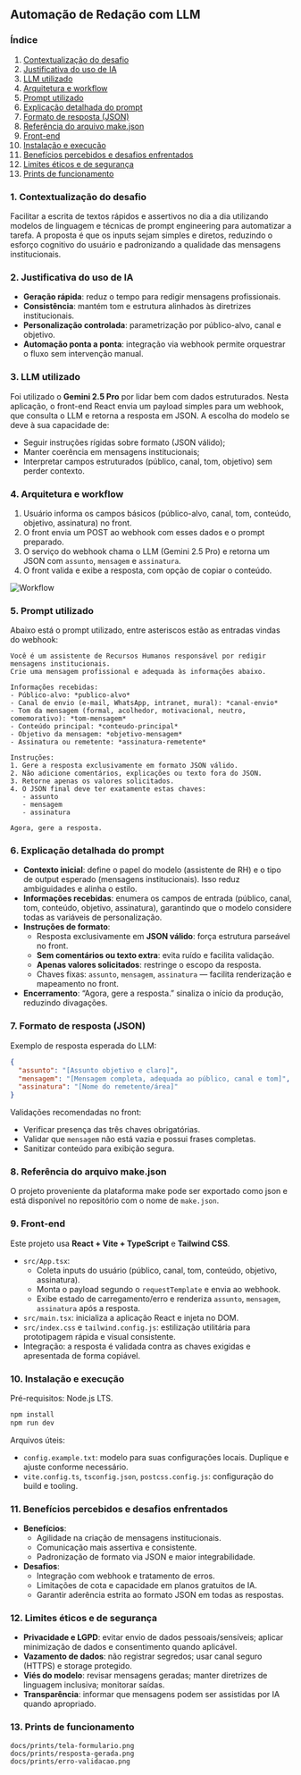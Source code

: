 ## Automação de Redação com LLM

### Índice

1. [Contextualização do desafio](#1-contextualização-do-desafio)
2. [Justificativa do uso de IA](#2-justificativa-do-uso-de-ia)
3. [LLM utilizado](#3-llm-utilizado)
4. [Arquitetura e workflow](#4-arquitetura-e-workflow)
5. [Prompt utilizado](#5-prompt-utilizado)
6. [Explicação detalhada do prompt](#6-explicação-detalhada-do-prompt)
7. [Formato de resposta (JSON)](#7-formato-de-resposta-json)
8. [Referência do arquivo make.json](#8-referência-do-arquivo-makejson)
9. [Front-end](#9-front-end)
10. [Instalação e execução](#10-instalação-e-execução)
11. [Benefícios percebidos e desafios enfrentados](#11-benefícios-percebidos-e-desafios-enfrentados)
12. [Limites éticos e de segurança](#12-limites-éticos-e-de-segurança)
13. [Prints de funcionamento](#13-prints-de-funcionamento)

### 1. Contextualização do desafio

Facilitar a escrita de textos rápidos e assertivos no dia a dia utilizando modelos de linguagem e técnicas de prompt engineering para automatizar a tarefa. A proposta é que os inputs sejam simples e diretos, reduzindo o esforço cognitivo do usuário e padronizando a qualidade das mensagens institucionais.

### 2. Justificativa do uso de IA

- **Geração rápida**: reduz o tempo para redigir mensagens profissionais.
- **Consistência**: mantém tom e estrutura alinhados às diretrizes institucionais.
- **Personalização controlada**: parametrização por público-alvo, canal e objetivo.
- **Automação ponta a ponta**: integração via webhook permite orquestrar o fluxo sem intervenção manual.

### 3. LLM utilizado

Foi utilizado o **Gemini 2.5 Pro** por lidar bem com dados estruturados. Nesta aplicação, o front-end React envia um payload simples para um webhook, que consulta o LLM e retorna a resposta em JSON. A escolha do modelo se deve à sua capacidade de:

- Seguir instruções rígidas sobre formato (JSON válido);
- Manter coerência em mensagens institucionais;
- Interpretar campos estruturados (público, canal, tom, objetivo) sem perder contexto.

### 4. Arquitetura e workflow

1. Usuário informa os campos básicos (público-alvo, canal, tom, conteúdo, objetivo, assinatura) no front.
2. O front envia um POST ao webhook com esses dados e o prompt preparado.
3. O serviço do webhook chama o LLM (Gemini 2.5 Pro) e retorna um JSON com `assunto`, `mensagem` e `assinatura`.
4. O front valida e exibe a resposta, com opção de copiar o conteúdo.

![Workflow](https://github.com/SalowQ/first-automation/blob/main/assets/workflow.png?raw=true)

### 5. Prompt utilizado

Abaixo está o prompt utilizado, entre asteriscos estão as entradas vindas do webhook:

```text
Você é um assistente de Recursos Humanos responsável por redigir mensagens institucionais.
Crie uma mensagem profissional e adequada às informações abaixo.

Informações recebidas:
- Público-alvo: *publico-alvo*
- Canal de envio (e-mail, WhatsApp, intranet, mural): *canal-envio*
- Tom da mensagem (formal, acolhedor, motivacional, neutro, comemorativo): *tom-mensagem*
- Conteúdo principal: *conteudo-principal*
- Objetivo da mensagem: *objetivo-mensagem*
- Assinatura ou remetente: *assinatura-remetente*

Instruções:
1. Gere a resposta exclusivamente em formato JSON válido.
2. Não adicione comentários, explicações ou texto fora do JSON.
3. Retorne apenas os valores solicitados.
4. O JSON final deve ter exatamente estas chaves:
   - assunto
   - mensagem
   - assinatura

Agora, gere a resposta.
```

### 6. Explicação detalhada do prompt

- **Contexto inicial**: define o papel do modelo (assistente de RH) e o tipo de output esperado (mensagens institucionais). Isso reduz ambiguidades e alinha o estilo.
- **Informações recebidas**: enumera os campos de entrada (público, canal, tom, conteúdo, objetivo, assinatura), garantindo que o modelo considere todas as variáveis de personalização.
- **Instruções de formato**:
  - Resposta exclusivamente em **JSON válido**: força estrutura parseável no front.
  - **Sem comentários ou texto extra**: evita ruído e facilita validação.
  - **Apenas valores solicitados**: restringe o escopo da resposta.
  - Chaves fixas: `assunto`, `mensagem`, `assinatura` — facilita renderização e mapeamento no front.
- **Encerramento**: “Agora, gere a resposta.” sinaliza o início da produção, reduzindo divagações.

### 7. Formato de resposta (JSON)

Exemplo de resposta esperada do LLM:

```json
{
  "assunto": "[Assunto objetivo e claro]",
  "mensagem": "[Mensagem completa, adequada ao público, canal e tom]",
  "assinatura": "[Nome do remetente/área]"
}
```

Validações recomendadas no front:

- Verificar presença das três chaves obrigatórias.
- Validar que `mensagem` não está vazia e possui frases completas.
- Sanitizar conteúdo para exibição segura.

### 8. Referência do arquivo make.json

O projeto proveniente da plataforma make pode ser exportado como json e está disponível no repositório com o nome de `make.json`.

### 9. Front-end

Este projeto usa **React + Vite + TypeScript** e **Tailwind CSS**.

- `src/App.tsx`:
  - Coleta inputs do usuário (público, canal, tom, conteúdo, objetivo, assinatura).
  - Monta o payload segundo o `requestTemplate` e envia ao webhook.
  - Exibe estado de carregamento/erro e renderiza `assunto`, `mensagem`, `assinatura` após a resposta.
- `src/main.tsx`: inicializa a aplicação React e injeta no DOM.
- `src/index.css` e `tailwind.config.js`: estilização utilitária para prototipagem rápida e visual consistente.
- Integração: a resposta é validada contra as chaves exigidas e apresentada de forma copiável.

### 10. Instalação e execução

Pré-requisitos: Node.js LTS.

```bash
npm install
npm run dev
```

Arquivos úteis:

- `config.example.txt`: modelo para suas configurações locais. Duplique e ajuste conforme necessário.
- `vite.config.ts`, `tsconfig.json`, `postcss.config.js`: configuração do build e tooling.

### 11. Benefícios percebidos e desafios enfrentados

- **Benefícios**:
  - Agilidade na criação de mensagens institucionais.
  - Comunicação mais assertiva e consistente.
  - Padronização de formato via JSON e maior integrabilidade.
- **Desafios**:
  - Integração com webhook e tratamento de erros.
  - Limitações de cota e capacidade em planos gratuitos de IA.
  - Garantir aderência estrita ao formato JSON em todas as respostas.

### 12. Limites éticos e de segurança

- **Privacidade e LGPD**: evitar envio de dados pessoais/sensíveis; aplicar minimização de dados e consentimento quando aplicável.
- **Vazamento de dados**: não registrar segredos; usar canal seguro (HTTPS) e storage protegido.
- **Viés do modelo**: revisar mensagens geradas; manter diretrizes de linguagem inclusiva; monitorar saídas.
- **Transparência**: informar que mensagens podem ser assistidas por IA quando apropriado.

### 13. Prints de funcionamento

```text
docs/prints/tela-formulario.png
docs/prints/resposta-gerada.png
docs/prints/erro-validacao.png
```
